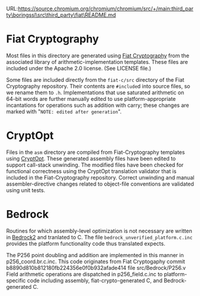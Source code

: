 URL:https://source.chromium.org/chromium/chromium/src/+/main:third_party\boringssl\src\third_party\fiat\README.md
# Fiat Cryptography

Most files in this directory are generated using [Fiat
Cryptography](https://github.com/mit-plv/fiat-crypto) from the associated
library of arithmetic-implementation templates. These files are included under
the Apache 2.0 license. (See LICENSE file.)

Some files are included directly from the `fiat-c/src` directory of the Fiat
Cryptography repository. Their contents are `#include`d into source files, so
we rename them to `.h`. Implementations that use saturated arithmetic on 64-bit
words are further manually edited to use platform-appropriate incantations for
operations such as addition with carry; these changes are marked with "`NOTE:
edited after generation`".

# CryptOpt

Files in the `asm` directory are compiled from Fiat-Cryptography templates
using [CryptOpt](https://github.com/0xADE1A1DE/CryptOpt). These generated
assembly files have been edited to support call-stack unwinding. The modified
files have been checked for functional correctness using the CryptOpt
translation validator that is included in the Fiat-Cryptography repository.
Correct unwinding and manual assembler-directive changes related to object-file
conventions are validated using unit tests.

# Bedrock

Routines for which assembly-level optimization is not necessary are written in
[Bedrock2](https://github.com/mit-plv/bedrock2) and tranlated to C. The file
`bedrock_unverified_platform.c.inc` provides the platform functionality code
thus translated expects.

The P256 point doubling and addition are implemented in this manner in
p256_coord.br.c.inc. This code originates from Fiat Cryptogaphy commit
b8890d810b812180fb224356e0f0b932afade414 file src/Bedrock/P256.v
Field arithmetic operations are dispatched in p256_field.c.inc to
platform-specific code including assembly, fiat-crypto-generated C, and
Bedrock-generated C.
